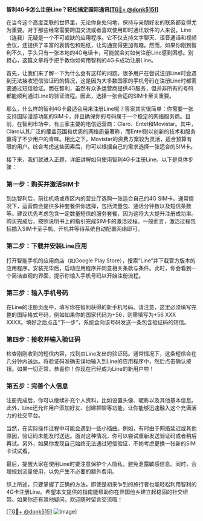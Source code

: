 **智利4G卡怎么注册Line？轻松搞定国际通讯[[TG💪+ @donk5151](https://t.me/s/donk5151)]**

在当今这个高度互联的世界里，无论你身处何地，保持与亲朋好友的联系都变得尤为重要。对于那些经常需要跨国交流或者喜欢使用即时通讯软件的人来说，Line（连我）无疑是一个不可或缺的应用程序。它不仅支持文字聊天、语音通话和视频会议，还提供了丰富的表情包和贴纸，让沟通变得更加有趣。然而，如果你刚到智利不久，手头只有一张本地的4G电话卡，可能就会对如何注册Line感到困惑。别担心，这篇文章将手把手教你如何用智利的4G卡成功注册Line。

首先，让我们来了解一下为什么会有这样的问题。很多用户在尝试注册Line时会遇到无法接收短信验证码的情况，这是因为大多数国家的手机号码在注册Line时都需要通过短信验证。而在智利，虽然有众多运营商提供4G服务，但并非所有的号码都能顺利通过Line的验证流程。因此，选择一张合适的SIM卡至关重要。

那么，什么样的智利4G卡最适合用来注册Line呢？答案其实很简单：你需要一张支持国际漫游功能的SIM卡，并且确保你的号码属于一个稳定的网络服务商。目前，在智利市场中，有三家主要的电信运营商：Claro、Entel和Movistar。其中，Claro以其广泛的覆盖范围和优质的网络质量著称，而Entel则以创新的技术和服务赢得了不少用户的青睐。相比之下，Movistar的资费方案较为灵活，适合预算有限的用户。综合考虑这些因素后，你可以根据自己的需求选择一张适合的SIM卡。

接下来，我们就进入正题，详细讲解如何使用智利4G卡注册Line。以下是具体步骤：

### 第一步：购买并激活SIM卡

到达智利后，前往机场或市区内的营业厅选购一张适合自己的4G SIM卡。通常情况下，运营商会提供多种套餐供你选择，包括流量包、通话分钟数以及短信条数等。建议优先考虑包含一定数量短信的服务套餐，因为这将大大提升注册成功率。购买完成后，按照说明书上的指引完成SIM卡的激活过程。一般而言，激活过程包括插入SIM卡至手机、开机并等待系统自动配置网络即可。

### 第二步：下载并安装Line应用

打开智能手机的应用商店（如Google Play Store），搜索“Line”并下载官方版本的应用程序。安装完毕后，启动应用程序并同意相关条款与条件。此时，你会看到一个简洁直观的界面，提示你输入手机号码以开始注册流程。

### 第三步：输入手机号码

在Line的注册页面中，填写你在智利获得的新手机号码。请注意，这里必须填写完整的国际格式号码，例如如果你的国家代码为+56，则需填写为+56 XXX XXXX。填好之后点击“下一步”，系统会向该号码发送一条包含验证码的短信。

### 第四步：接收并输入验证码

检查刚刚收到的短信内容，找到由Line发出的验证码。通常情况下，这条短信会在几分钟内送达。将验证码准确无误地输入到Line的应用程序中，然后点击确认按钮。如果一切正常，恭喜你！你现在已经成为Line的新用户啦！

### 第五步：完善个人信息

注册完成后，你可以继续补充个人资料，比如设置头像、昵称以及其他基本信息。此外，Line还允许用户添加好友、创建群聊等功能，让你能够迅速融入这个充满活力的社交平台。

当然，在实际操作过程中可能会遇到一些小插曲。例如，有时由于网络延迟或其他原因，验证码未能及时送达。面对这种情况，你可以尝试重新发送验证码或者稍后再试。另外，如果你发现自己始终无法通过短信验证，不妨考虑更换一张新的SIM卡试试看。

最后，提醒大家在使用Line时要注意保护个人隐私，避免泄露敏感信息。同时，合理规划流量使用，以免产生不必要的额外费用。

综上所述，只要掌握了正确的方法，即使是初来乍到的旅行者也能轻松利用智利的4G卡注册Line。希望本文提供的指南能帮助你在异国他乡建立起稳固的社交纽带。如果你还有其他疑问，欢迎随时留言交流哦！

[[TG💪+ @donk5151](https://t.me/s/donk5151) ![Image](https://i.postimg.cc/rwNCRYN7/Snipaste-2025-04-30-17-27-05.png)]